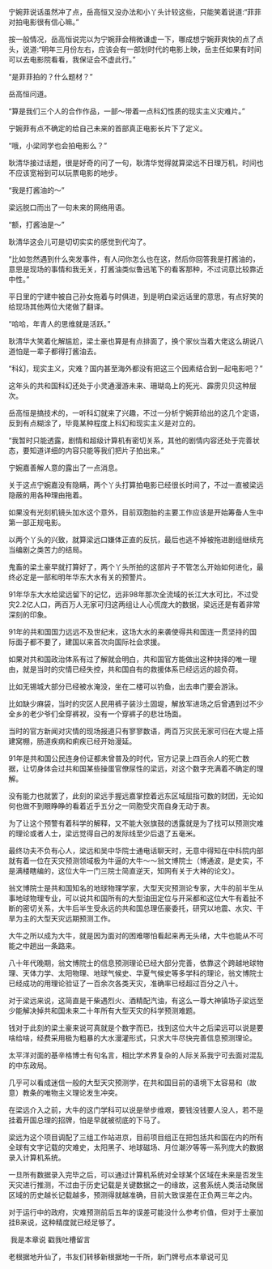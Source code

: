 宁婉菲说话虽然冲了点，岳高恒又没办法和小丫头计较这些，只能笑着说道:“菲菲对拍电影很有信心嘛。”

按一般情况，岳高恒说完以为宁婉菲会稍微谦虚一下，哪成想宁婉菲爽快的点了点头，说道:“明年三月份左右，应该会有一部划时代的电影上映，岳主任如果有时间可以去电影院看看，我保证会不虚此行。”

“是菲菲拍的？什么题材？”

岳高恒问道。

“算是我们三个人的合作作品，一部～带着一点科幻性质的现实主义灾难片。”

宁婉菲有点不确定的给自己未来的首部真正电影长片下了定义。

“哦，小梁同学也会拍电影么？”

耿清华接过话题，很是好奇的问了一句，耿清华觉得就算梁远不日理万机，时间也不应该宽裕到可以玩票电影的地步。

“我是打酱油的～”

梁远脱口而出了一句未来的网络用语。

“额，打酱油是～”

耿清华这会儿可是切切实实的感觉到代沟了。

“比如忽然遇到什么突发事件，有人问你怎么也在这，然后你回答我是打酱油的，意思是现场的事情和我无关，打酱油类似鲁迅笔下的看客那种，不过词意比较靠近中性。”

平日里的宁建中被自己孙女拖着与时俱进，到是明白梁远话里的意思，有点好笑的给现场其他两位大佬做了翻译。

“哈哈，年青人的思维就是活跃。”

耿清华大笑着化解尴尬，梁土豪也算是有点排面了，换个家伙当着大佬这么胡说八道怕是一辈子都得打酱油去。

“科幻，现实主义，灾难？国内甚至海外都没有把这三个因素结合到一起电影吧？”

这年头的共和国科幻还处于小灵通漫游未来、珊瑚岛上的死光、霹雳贝贝这种层次。

岳高恒是搞技术的，一听科幻就来了兴趣，不过一分析宁婉菲给出的这几个定语，反到有点糊涂了，毕竟某种程度上科幻和现实主义是对立的。

“我暂时只能透露，剧情和超级计算机有密切关系，其他的剧情内容还处于完善状态，要知道详细的内容只能等我们把片子拍出来。”

宁婉嘉善解人意的露出了一点消息。

关于这点宁婉嘉没有隐瞒，两个丫头打算拍电影已经很长时间了，不过一直被梁远隐蔽的用各种理由拖着。

如果没有光刻机镜头加水这个意外，目前双胞胎的主要工作应该是开始筹备人生中第一部正规电影。

以两个丫头的兴致，就算梁远口嫌体正直的反抗，最后也逃不掉被拖进剧组继续充当编剧之类苦力的结局。

鬼畜的梁土豪早就打算好了，两个丫头所拍的这部片子不管怎么开始如何进化，最终必定是一部和明年华东大水有关的预警片。

91年华东大水给梁远留下的记忆，远非98年那次全流域的长江大水可比，不过受灾2.2亿人口，两百万人无家可归这两组让人心慌庞大的数据，梁远还是有着非常深刻的印象。

91年的共和国国力远远不及世纪末，这场大水的来袭使得共和国连一贯坚持的国际面子都不要了，建国以来首次向国际社会求援。

如果对共和国政治体系有过了解就会明白，共和国官方能做出这种抉择的唯一理由，就是当时的灾情已经失控，共和国自有的救援体系已经远远的超负荷。

比如无锡城大部分已经被水淹没，坐在二楼可以钓鱼，出去串门要会游泳。

比如缺少麻袋，当时的灾区人民用裤子装沙土固堤，解放军进场之后曾遇到过不少全乡的老少爷们全穿裤衩，没有一个穿裤子的悲壮场面。

当时的官方新闻对灾情的现场报道只有寥寥数语，两百万灾民无家可归在大堤上搭建窝棚，肠道疾病和痢疾已经开始漫延。

91年是共和国公民连身份证都未曾普及的时代，官方记录上四百余人的死亡数据，让切身体会过共和国某些操蛋官僚尿性的梁远，对这个数字充满着不确定的理解。

没有能力也就罢了，此刻的梁远手握远嘉掌控着远东区域屈指可数的财团，无论如何也做不到眼睁睁的看着近乎五分之一同胞受灾而自身无动于衷。

为了让这个预警有着科学的解释，又不能大张旗鼓的透露就是为了找可以预测灾难的理论或者人士，梁远觉得自己的发际线至少后退了五毫米。

最终功夫不负有心人，梁远和吴中华院士通电话聊天时，无意中得知在中科院内部就有着一位在天灾预测领域极为牛逼的大牛～～翁文博院士（博通波，是史实，不是满楼瞎编的，这位大牛一门三院士简直逆天，知网有关于大神的论文）。

翁文博院士是共和国知名的地球物理学家，大型天灾预测论专家，大牛的前半生从事地球物理专业，可以说共和国所有的大型油田定位与开采都和这位大牛有着扯不断的密切关系，大牛后半生受永远的共和国总理伍豪委托，研究以地震、水灾、干旱为主的大型天灾远期预测工作。

大牛之所以成为大牛，就是因为面对的困难哪怕看起来再无头绪，大牛也能从不可能之中趟出一条路来。

八十年代晚期，翁文博院士的信息预测理论已经大部分完善，依靠这个跨越地球物理、天体力学、太阳物理、地球气候史、华夏气候史等多学科的理论，翁文博院士已经成功的用理论验证了一百余次各类天灾，准确率已经超过百分之八十。

对于梁远来说，这简直是干柴遇烈火、酒精配汽油，有这么一尊大神镇场子梁远至少能解决掉共和国未来二十年所有大型天灾的科学预测难题。

钱对于此刻的梁土豪来说可真就是个数字而已，找到这位大牛之后梁远可以说是要啥给啥，经费采用极为粗暴的大水漫灌形式，只求大牛尽快完善信息预测理论。

太平洋对面的基辛格博士有句名言，相比学术界复杂的人际关系我宁可去面对混乱的中东政局。

几乎可以看成迷信一般的大型天灾预测学，在共和国目前的语境下太容易和（故意）教条的唯物主义理论发生冲突。

在梁远介入之前，大牛的这门学科可以说是举步维艰，要钱没钱要人没人，若不是挂着开国总理的招牌，怕是早就被彻底的下马了。

梁远为这个项目调配了三组工作站进京，目前项目组正在把包括共和国在内的所有全球有文字记载的灾难史，太阳黑子、地球磁场、月位潮汐等等一系列庞大的数据录入计算机系统。

一旦所有数据录入完毕之后，可以通过计算机系统对全球某个区域在未来是否发生天灾进行推测，不过由于历史记载是关键数据之一的缘故，这套系统人类活动聚居区域的历史越长记载越多，预测得就越准确，目前大致误差在正负两三年之内。

对于运行中的政府，灾难预测前后五年的误差可能没什么参考价值，但对于土豪加挂B来说，这种精度就已经足够了。

 我是本章说 戳我吐槽留言

老根据地升仙了，书友们转移新根据地一千所，新门牌号点本章说可见